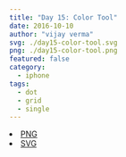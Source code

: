 ```yaml
---
title: "Day 15: Color Tool"
date: 2016-10-10
author: "vijay verma"
svg: ./day15-color-tool.svg
png: ./day15-color-tool.png
featured: false
category:
  - iphone
tags:
  - dot
  - grid
  - single
---
```

<li><a href="./day15-color-tool.png" download className="btn-png">PNG</a></li>
<li><a href="./day15-color-tool.svg" download className="btn-svg">SVG</a></li>
